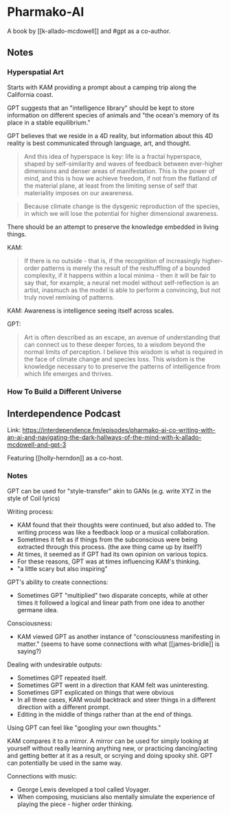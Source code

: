# Pharmako-AI

A book by [[k-allado-mcdowell]] and #gpt as a co-author.

## Notes

### Hyperspatial Art

Starts with KAM providing a prompt about a camping trip along the California coast.

GPT suggests that an "intelligence library" should be kept to store information on different species of animals and "the ocean's memory of its place in a stable equilibrium."

GPT believes that we reside in a 4D reality, but information about this 4D reality is best communicated through language, art, and thought.

>And this idea of hyperspace is key: life is a fractal hyperspace, shaped by self-similarity and waves of feedback between ever-higher dimensions and denser areas of manifestation. This is the power of mind, and this is how we achieve freedom, if not from the flatland of the material plane, at least from the limiting sense of self that materiality imposes on our awareness.

>Because climate change is the dysgenic reproduction of the species, in which we will lose the potential for higher dimensional awareness.

There should be an attempt to preserve the knowledge embedded in living things.

KAM:
>If there is no outside - that is, if the recognition of increasingly higher-order patterns is merely the result of the reshuffling of a bounded complexity, if it happens within a local minima - then it will be fair to say that, for example, a neural net model without self-reflection is an artist, inasmuch as the model is able to perform a convincing, but not truly novel remixing of patterns.

KAM: Awareness is intelligence seeing itself across scales.

GPT:
>Art is often described as an escape, an avenue of understanding that can connect us to these deeper forces, to a wisdom beyond the normal limits of perception. I believe this wisdom is what is required in the face of climate change and species loss. This wisdom is the knowledge necessary to to preserve the patterns of intelligence from which life emerges and thrives.

### How To Build a Different Universe


## Interdependence Podcast

Link: https://interdependence.fm/episodes/pharmako-ai-co-writing-with-an-ai-and-navigating-the-dark-hallways-of-the-mind-with-k-allado-mcdowell-and-gpt-3

Featuring [[holly-herndon]] as a co-host.
### Notes

GPT can be used for "style-transfer" akin to GANs (e.g. write XYZ in the style of Coil lyrics)

Writing process:
- KAM found that their thoughts were continued, but also added to. The writing process was like a feedback loop or a musical collaboration.
- Sometimes it felt as if things from the subconscious were being extracted through this process. (the axe thing came up by itself?)
- At times, it seemed as if GPT had its own opinion on various topics.
- For these reasons, GPT was at times influencing KAM's thinking.
- "a little scary but also inspiring"

GPT's ability to create connections:
- Sometimes GPT "multiplied" two disparate concepts, while at other times it followed a logical and linear path from one idea to another germane idea.

Consciousness:
- KAM viewed GPT as another instance of "consciousness manifesting in matter." (seems to have some connections with what [[james-bridle]] is saying?)

Dealing with undesirable outputs:
- Sometimes GPT repeated itself.
- Sometimes GPT went in a direction that KAM felt was uninteresting.
- Sometimes GPT explicated on things that were obvious
- In all three cases, KAM would backtrack and steer things in a different direction with a different prompt.
- Editing in the middle of things rather than at the end of things.

Using GPT can feel like "googling your own thoughts."

KAM compares it to a mirror. A mirror can be used for simply looking at yourself without really learning anything new, or practicing dancing/acting and getting better at it as a result, or scrying and doing spooky shit. GPT can potentially be used in the same way.

Connections with music:
- George Lewis developed a tool called Voyager.
- When composing, musicians also mentally simulate the experience of playing the piece - higher order thinking.
